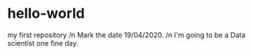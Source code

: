 # hello-world
my first repository
/n Mark the date 19/04/2020. /n I'm going to be a Data scientist one fine day.

